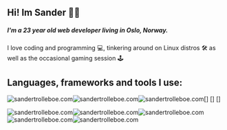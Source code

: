 ## Hi! Im Sander 👋🏻
 
##### I'm a 23 year old web developer living in Oslo, Norway.

I love coding and programming 💻, tinkering around on Linux distros 🛠 as well as the occasional gaming session 🕹

## Languages, frameworks and tools I use:
[<img align="left" alt="sandertrolleboe.com" src="https://img.shields.io/badge/HTML5-E34F26?style=for-the-badge&logo=html5&logoColor=white"/>]
[<img align="left" alt="sandertrolleboe.com" src="https://img.shields.io/badge/CSS3-1572B6?style=for-the-badge&logo=css3&logoColor=white"/>]
[<img align="left" alt="sandertrolleboe.com" src="https://img.shields.io/badge/JavaScript-323330?style=for-the-badge&logo=javascript&logoColor=F7DF1E"/>]

[<img align="left" alt="sandertrolleboe.com" src="https://img.shields.io/badge/HTML5-E34F26?style=for-the-badge&logo=html5&logoColor=white"/>][website]
[<img align="left" alt="sandertrolleboe.com" src="https://img.shields.io/badge/HTML5-E34F26?style=for-the-badge&logo=html5&logoColor=white"/>][website]
[<img align="left" alt="sandertrolleboe.com" src="https://img.shields.io/badge/HTML5-E34F26?style=for-the-badge&logo=html5&logoColor=white"/>][website]
[<img align="left" alt="sandertrolleboe.com" src="https://img.shields.io/badge/HTML5-E34F26?style=for-the-badge&logo=html5&logoColor=white"/>][website]
[<img align="left" alt="sandertrolleboe.com" src="https://img.shields.io/badge/HTML5-E34F26?style=for-the-badge&logo=html5&logoColor=white"/>][website]


<br>
<!--
**Sander-TB/Sander-TB** is a ✨ _special_ ✨ repository because its `README.md` (this file) appears on your GitHub profile.

Here are some ideas to get you started:

- 🔭 I’m currently working on ...
- 🌱 I’m currently learning ...
- 👯 I’m looking to collaborate on ...
- 💬 Ask me about ...
- 😄 Pronouns: He/Him
- ⚡ Fun fact: ...
https://github-readme-stats.vercel.app/api/wakatime?username=sandertb
-->



### Connect with me:

[<img align="left" alt="sandertrolleboe.com" width="22px" src="https://raw.githubusercontent.com/iconic/open-iconic/master/svg/globe.svg"/>][website]

[<img align="left" alt="sander trollebø LinkedIn" width="22px" src="https://cdn.jsdelivr.net/npm/simple-icons@v3/icons/linkedin.svg" />][linkedin]

[<img align="left" alt="sander trollebø Instagram" width="22px" src="https://cdn.jsdelivr.net/npm/simple-icons@v3/icons/instagram.svg" />][instagram]

[<img align="left" alt="sander trollebø GMail" width="22px" src="https://cdn.jsdelivr.net/npm/simple-icons@v3/icons/gmail.svg" />][gmail]

<br>

![Github Stats](https://github-readme-stats.vercel.app/api?username=sander-tb&&show_icons=true&include_all_commits=true&theme=dracula)






[website]: https://sandertrolleboe.com
[twitter]: https://twitter.com/STrolleb
[instagram]: https://www.instagram.com/sandertrolleboe/
[linkedin]: https://www.linkedin.com/in/sander-trolleboe-byrkjeland/
[gmail]: sander.trolleboe@gmail.com
